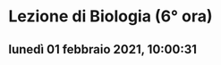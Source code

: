 # Lezione di Biologia (6° ora)

## lunedì 01 febbraio 2021, 10:00:31

<!--stackedit_data:
eyJoaXN0b3J5IjpbMjIxMTkyNjE4XX0=
-->